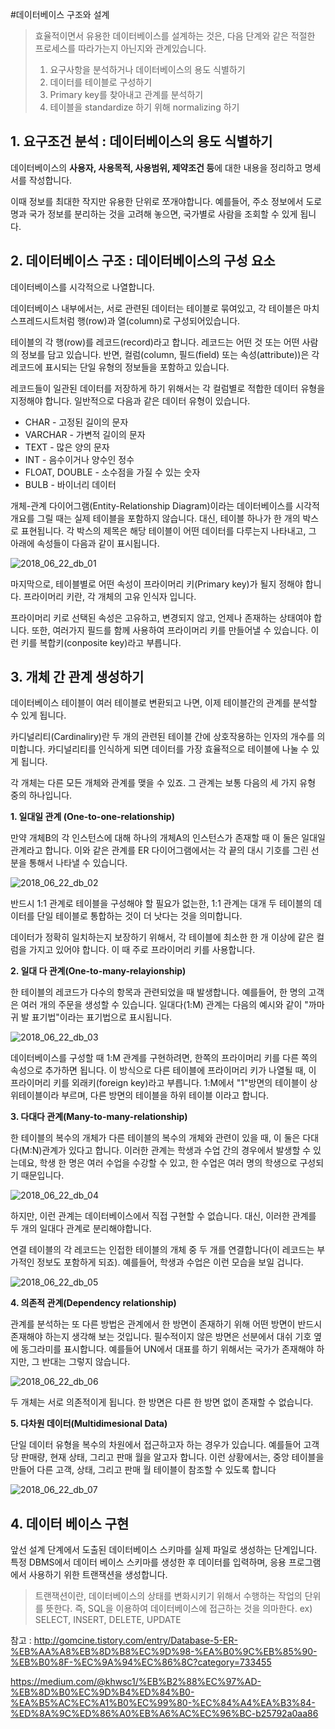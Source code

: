 #데이터베이스 구조와 설계

> 효율적이면서 유용한 데이터베이스를 설계하는 것은, 다음 단계와 같은 적절한 프로세스를 따라가는지 아닌지와 관계있습니다.
>
> 1. 요구사항을 분석하거나 데이터베이스의 용도 식별하기
> 2. 데이터를 테이블로 구성하기
> 3. Primary key를 찾아내고 관계를 분석하기
> 4. 테이블을 standardize 하기 위해 normalizing 하기





## 1. 요구조건 분석 : 데이터베이스의 용도 식별하기

데이터베이스의 **사용자, 사용목적, 사용범위, 제약조건 등**에 대한 내용을 정리하고 명세서를 작성합니다.

이때 정보를 최대한 작지만 유용한 단위로 쪼개야합니다. 예를들어, 주소 정보에서 도로명과 국가 정보를 분리하는 것을 고려해 놓으면, 국가별로 사람을 조회할 수 있게 됩니다.






## 2. 데이터베이스 구조 : 데이터베이스의 구성 요소

데이터베이스를 시각적으로 나열합니다.

데이터베이스 내부에서는, 서로 관련된 데이터는 테이블로 묶여있고, 각 테이블은 마치 스프레드시트처럼 행(row)과 열(column)로 구성되어있습니다.

테이블의 각 행(row)를 레코드(record)라고 합니다. 레코드는 어떤 것 또는 어떤 사람의 정보를 담고 있습니다. 반면, 컬럼(column, 필드(field) 또는 속성(attribute))은 각 레코드에 표시되는 단일 유형의 정보들을 포함하고 있습니다. 

레코드들이 일관된 데이터를 저장하게 하기 위해서는 각 컬럼별로 적합한 데이터 유형을 지정해야 합니다. 일반적으로 다음과 같은 데이터 유형이 있습니다.

- CHAR - 고정된 길이의 문자
- VARCHAR - 가변적 길이의 문자
- TEXT - 많은 양의 문자
- INT - 음수이거나 양수인 정수
- FLOAT, DOUBLE - 소수점을 가질 수 있는 숫자
- BULB - 바이너리 데이터

개체-관계 다이어그램(Entity-Relationship Diagram)이라는 데이터베이스를 시각적 개요를 그릴 때는 실제 테이블을 포함하지 않습니다. 대신, 테이블 하나가 한 개의 박스로 표현됩니다. 각 박스의 제목은 해당 테이블이 어떤 데이터를 다루는지 나타내고, 그 아래에 속성들이 다음과 같이 표시됩니다.

![2018_06_22_db_01](C:\Users\sonaj\sonAJin1.github.io\assets\img\2018_06_22_db_01.PNG)

마지막으로, 테이블별로 어떤 속성이 프라이머리 키(Primary key)가 될지 정해야 합니다. 프라이머리 키란, 각 개체의 고유 인식자 입니다.

프라이머리 키로 선택된 속성은 고유하고, 변경되지 않고, 언제나 존재하는 상태여야 합니다. 또한, 여러가지 필드를 함께 사용하여 프라이머리 키를 만들어낼 수 있습니다. 이런 키를 복합키(conposite key)라고 부릅니다.





## 3. 개체 간 관계 생성하기

데이터베이스 테이블이 여러 테이블로 변환되고 나면, 이제 테이블간의 관계를 분석할 수 있게 됩니다.

카디널리티(Cardinaliry)란 두 개의 관련된 테이블 간에 상호작용하는 인자의 개수를 의미합니다. 카디널리티를 인식하게 되면 데이터를 가장 효율적으로 테이블에 나눌 수 있게 됩니다.

각 개체는 다른 모든 개체와 관계를 맺을 수 있죠. 그 관계는 보통 다음의 세 가지 유형 중의 하나입니다.



**1. 일대일 관계 (One-to-one-relationship)**

만약 개체B의 각 인스턴스에 대해 하나의 개체A의 인스턴스가 존재할 때 이 둘은 일대일 관계라고 합니다. 이와 같은 관계를 ER 다이어그램에서는 각 끝의 대시 기호를 그린 선분을 통해서 나타낼 수 있습니다.

![2018_06_22_db_02](C:\Users\sonaj\sonAJin1.github.io\assets\img\2018_06_22_db_02.PNG)

반드시 1:1 관계로 테이블을 구성해야 할 필요가 없는한, 1:1 관계는 대개 두 테이블의 데이터를 단일 테이블로 통합하는 것이 더 낫다는 것을 의미합니다. 

데이터가 정확히 일치하는지 보장하기 위해서, 각 테이블에 최소한 한 개 이상에 같은 컬럼을 가지고 있어야 합니다. 이 때 주로 프라이머리 키를 사용합니다.



**2. 일대 다 관계(One-to-many-relayionship)**

한 테이블의 레코드가 다수의 항목과 관련되었을 때 발생합니다. 예를들어, 한 명의 고객은 여러 개의 주문을 생성할 수 있습니다. 일대다(1:M) 관계는 다음의 예시와 같이 "까마귀 발 표기법"이라는 표기법으로 표시됩니다.

![2018_06_22_db_03](C:\Users\sonaj\sonAJin1.github.io\assets\img\2018_06_22_db_03.PNG)

데이터베이스를 구성할 때 1:M 관계를 구현하려면, 한쪽의 프라이머리 키를 다른 쪽의 속성으로 추가하면 됩니다. 이 방식으로 다른 테이블에 프라이머리 키가 나열될 때, 이 프라이머리 키를 외래키(foreign key)라고 부릅니다. 1:M에서 "1"방면의 테이블이 상위테이블이라 부르며, 다른 방면의 테이블을 하위 테이블 이라고 합니다.



**3. 다대다 관계(Many-to-many-relationship)**

한 테이블의 복수의 개체가 다른 테이블의 복수의 개체와 관련이 있을 때, 이 둘은 다대다(M:N)관계가 있다고 합니다. 이러한 관계는 학생과 수업 간의 경우에서 발생할 수 있는데요, 학생 한 명은 여러 수업을 수강할 수 있고, 한 수업은 여러 명의 학생으로 구성되기 때문입니다.

![2018_06_22_db_04](C:\Users\sonaj\sonAJin1.github.io\assets\img\2018_06_22_db_04.PNG)

하지만, 이런 관계는 데이터베이스에서 직접 구현할 수 없습니다. 대신, 이러한 관계를 두 개의 일대다 관계로 분리해야합니다.

연결 테이블의 각 레코드는 인접한 테이블의 개체 중 두 개를 연결합니다(이 레코드는 부가적인 정보도 포함하게 되죠). 예를들어, 학생과 수업은 이런 모습을 보일 겁니다.

![2018_06_22_db_05](C:\Users\sonaj\sonAJin1.github.io\assets\img\2018_06_22_db_05.PNG)



**4. 의존적 관계(Dependency relationship)**

관계를 분석하는 또 다른 방법은 관계에서 한 방면이 존재하기 위해 어떤 방면이 반드시 존재해야 하는지 생각해 보는 것입니다. 필수적이지 않은 방면은 선분에서 대쉬 기호 옆에 동그라미를 표시합니다. 예를들어 UN에서 대표를 하기 위해서는 국가가 존재해야 하지만, 그 반대는 그렇지 않습니다.

![2018_06_22_db_06](C:\Users\sonaj\sonAJin1.github.io\assets\img\2018_06_22_db_06.PNG)

두 개체는 서로 의존적이게 됩니다. 한 방면은 다른 한 방면 없이 존재할 수 없습니다.



**5. 다차원 데이터(Multidimesional Data)**

단일 데이터 유형을 복수의 차원에서 접근하고자 하는 경우가 있습니다. 예를들어 고객 당 판매량, 현재 상태, 그리고 판매 월을 알고자 합니다. 이런 상황에서는, 중앙 테이블을 만들어 다른 고객, 상태, 그리고 판매 월 테이블이 참조할 수 있도록 합니다

![2018_06_22_db_07](C:\Users\sonaj\sonAJin1.github.io\assets\img\2018_06_22_db_07.PNG)





## 4. 데이터 베이스 구현

앞선 설계 단계에서 도출된 데이터베이스 스키마를 실제 파일로 생성하는 단계입니다.
특정 DBMS에서 데이터 베이스 스키마를 생성한 후 데이터를 입력하며, 응용 프로그램에서 사용하기 위한 트랜잭션을 생성합니다.
> 트랜잭션이란, 
> 데이터베이스의 상태를 변화시키기 위해서 수행하는 작업의 단위를 뜻한다.
> 즉, SQL을 이용하여 데이터베이스에 접근하는 것을 의마한다.
> ex) SELECT, INSERT, DELETE, UPDATE







참고 : http://gomcine.tistory.com/entry/Database-5-ER-%EB%AA%A8%EB%8D%B8%EC%9D%98-%EA%B0%9C%EB%85%90-%EB%B0%8F-%EC%9A%94%EC%86%8C?category=733455

https://medium.com/@khwsc1/%EB%B2%88%EC%97%AD-%EB%8D%B0%EC%9D%B4%ED%84%B0-%EA%B5%AC%EC%A1%B0%EC%99%80-%EC%84%A4%EA%B3%84-%ED%8A%9C%ED%86%A0%EB%A6%AC%EC%96%BC-b25792a0aa86

